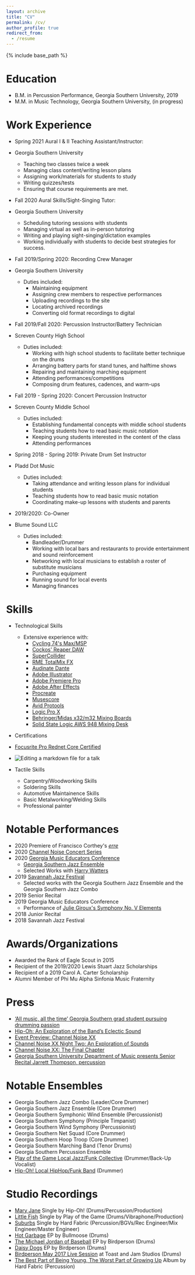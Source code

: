 ```yaml
---
layout: archive
title: "CV"
permalink: /cv/
author_profile: true
redirect_from:
  - /resume
---
```


{% include base_path %}

Education
======
* B.M. in Percussion Performance, Georgia Southern University, 2019
* M.M. in Music Technology, Georgia Southern University, (in progress)

Work Experience
======
 * Spring 2021 Aural I & II Teaching Assistant/Instructor: 
 * Georgia Southern University
    * Teaching two classes twice a week
    * Managing class content/writing lesson plans 
    * Assigning work/materials for students to study
    * Writing quizzes/tests
    * Ensuring that course requirements are met.

 * Fall 2020 Aural Skills/Sight-Singing Tutor: 
 * Georgia Southern University
    * Scheduling tutoring sessions with students 
    * Managing virtual as well as in-person tutoring 
    * Writing and playing sight-singing/dictation examples
    * Working individually with students to decide best 
    strategies for success. 

* Fall 2019/Spring 2020: Recording Crew Manager
* Georgia Southern University 
  * Duties included: 
     * Maintaining equipment   
     * Assigning crew members to respective performances
     * Uploading recordings to the site
     * Locating archived recordings
     * Converting old format recordings to digital
  
* Fall 2019/Fall 2020: Percussion Instructor/Battery Technician
* Screven County High School 
  * Duties included: 
     * Working with high school students to facilitate better 
     technique on the drums 
     * Arranging battery parts for stand tunes, and halftime shows
     * Repairing and maintaining marching equipment 
     * Attending performances/competitions
     * Composing drum features, cadences, and warm-ups

* Fall 2019 - Spring 2020: Concert Percussion Instructor
* Screven County Middle School
  * Duties included: 
     * Establishing fundamental concepts with middle school students
     * Teaching students how to read basic music notation
     * Keeping young students interested in the content of the class
     * Attending performances
     
* Spring 2018 - Spring 2019: Private Drum Set Instructor
* Pladd Dot Music 
  * Duties included: 
     * Taking attendance and writing lesson plans for individual 
     students
     * Teaching students how to read basic music notation
     * Coordinating make-up lessons with students and parents 
    
* 2019/2020: Co-Owner 
* Blume Sound LLC
  * Duties included: 
    * Bandleader/Drummer 
     * Working with local bars and restaurants to provide entertainment
     and sound reinforcement 
     * Networking with local musicians to establish a roster of 
     substitute musicians 
     * Purchasing equipment
     * Running sound for local events
    * Managing finances
  
Skills
======
* Technological Skills
  * Extensive experience with:
    * [Cycling 74's Max/MSP](https://cycling74.com/products/max)
    * [Cockos' Reaper DAW](https://www.reaper.fm/) 
    * [SuperCollider](https://supercollider.github.io/)
    * [RME TotalMix FX](https://www.rme-usa.com/totalmix-fx.html)
    * [Audinate Dante](https://www.audinate.com/)
    * [Adobe Illustrator](https://www.adobe.com/products/illustrator.html?sdid=KKQML&mv=search&ef_id=Cj0KCQiA2af-BRDzARIsAIVQUOdfm96CDZAez0isva0IU5TksyRl6hJWQJLr6fpYnU2Vvane5tKn2gMaAqnTEALw_wcB:G:s&s_kwcid=AL!3085!3!442365417815!e!!g!!adobe%20illustrator&gclid=Cj0KCQiA2af-BRDzARIsAIVQUOdfm96CDZAez0isva0IU5TksyRl6hJWQJLr6fpYnU2Vvane5tKn2gMaAqnTEALw_wcB)
    * [Adobe Premiere Pro](https://www.adobe.com/products/premiere.html?sdid=KKQOM&mv=search&kw=test&ef_id=Cj0KCQiA2af-BRDzARIsAIVQUOcgzlWSNKNqC26yav4rZP3RpDhfalCKOrmwt0Q0EvvI0IUkz9DQuQsaAv0-EALw_wcB:G:s&s_kwcid=AL!3085!3!469900475437!e!!g!!adobe%20premiere&gclid=Cj0KCQiA2af-BRDzARIsAIVQUOcgzlWSNKNqC26yav4rZP3RpDhfalCKOrmwt0Q0EvvI0IUkz9DQuQsaAv0-EALw_wcB)
    * [Adobe After Effects](https://www.adobe.com/products/aftereffects.html?sdid=KKQOW&mv=search&kw=test&ef_id=Cj0KCQiA2af-BRDzARIsAIVQUOeCudQ326-1ksNUeSddYX_4rJeQ0heZ5tdsVVSqdVWt6XhmegghgwIaAtwtEALw_wcB:G:s&s_kwcid=AL!3085!3!469900475185!e!!g!!adobe%20after%20effects&gclid=Cj0KCQiA2af-BRDzARIsAIVQUOeCudQ326-1ksNUeSddYX_4rJeQ0heZ5tdsVVSqdVWt6XhmegghgwIaAtwtEALw_wcB)
    * [Procreate](https://procreate.art/)
    * [Musescore](https://musescore.org/en)
    * [Avid Protools](https://www.avid.com)
    * [Logic Pro X](https://www.apple.com/logic-pro/)
    * [Behringer/Midas x32/m32 Mixing Boards](https://www.behringer.com/product.html?modelCode=P0ASF)
    * [Solid State Logic AWS 948 Mixing Desk](https://www.solid-state-logic.co.jp/docs/AWS_Owners_Manual.pdf)

* Certifications 
 * [Focusrite Pro Rednet Core Certified](https://pro.focusrite.com/)    
 * ![Editing a markdown file for a talk](/images/Core-Training-Rednet_Certification-Badge.png)

* Tactile Skills
  * Carpentry/Woodworking Skills
  * Soldering Skills
  * Automotive Maintainence Skills
  * Basic Metalworking/Welding Skills
  * Professional painter 

Notable Performances
======
* 2020 Premiere of Francisco Corthey's [*erre*](https://www.youtube.com/watch?v=MhOF9UN2f2A)
* 2020 [Channel Noise Concert Series](https://thegeorgeanne.com/1025/reflector/reflector-arts-entertainment/channel-noise-xx-the-final-chapter/)
* 2020 [Georgia Music Educators Conference](https://www.gmea.org/)
  * [Georgia Southern Jazz Ensemble](https://cah.georgiasouthern.edu/music/areas/jazz/) 
  * Selected Works with [Harry Watters](http://www.harrywatters.com/)
* 2019 [Savannah Jazz Festival](https://savannahjazz.org/)
  * Selected works with the Georgia Southern Jazz Ensemble and 
  the Georgia Southern Jazz Combo
* 2019 Senior Recital
* 2019 Georgia Music Educators Conference
  * Performance of [Julie Giroux's Symphony No. V Elements](https://www.juliegiroux.org/symphony-no-v-elements)
* 2018 Junior Recital
* 2018 Savannah Jazz Festival

Awards/Organizations
======
* Awarded the Rank of Eagle Scout in 2015
* Recipient of the 2019/2020 Lewis Stuart Jazz Scholarships
* Recipient of a 2019 Carol A. Carter Scholarship 
* Alumni Member of Phi Mu Alpha Sinfonia Music Fraternity 

Press
======
* [‘All music, all the time’ Georgia Southern grad student pursuing drumming passion](https://www.wsav.com/photog-showcase/all-music-all-the-time-georgia-southern-grad-student-pursuing-drumming-passion/)
* [Hip-Oh: An Exploration of the Band’s Eclectic Sound](https://thegeorgeanne.com/22645/reflector/hip-oh-an-exploration-of-the-bands-eclectic-sound/)
* [Event Preview: Channel Noise XX](https://thegeorgeanne.com/999/reflector/reflector-arts-entertainment/event-preview-channel-noise-xx/)
* [Channel Noise XX Night Two: An Exploration of Sounds](https://thegeorgeanne.com/961/reflector/reflector-arts-entertainment/channel-noise-xx-night-two-an-exploration-of-sounds/)
* [Channel Noise XX: The Final Chapter](https://thegeorgeanne.com/1025/reflector/reflector-arts-entertainment/channel-noise-xx-the-final-chapter/)
* [Georgia Southern University Department of Music presents Senior Recital Jarrett Thompson, percussion](https://calendar.georgiasouthern.edu/event/georgia_southern_university_department_of_music_presents_4253#.X8u7i2hKiUk)

Notable Ensembles
======
* Georgia Southern Jazz Combo (Leader/Core Drummer)
* Georgia Southern Jazz Ensemble (Core Drummer)
* Georgia Southern Symphonic Wind Ensemble (Percussionist)
* Georgia Southern Symphony (Principle Timpanist)
* Georgia Southern Wind Symphony (Percussionist)
* Georgia Southern Net Squad (Core Drummer) 
* Georgia Southern Hoop Troop (Core Drummer) 
* Georgia Southern Marching Band (Tenor Drums) 
* Georgia Southern Percussion Ensemble 
* [Play of the Game Local Jazz/Funk Collective](https://www.instagram.com/playofthegameband/) (Drummer/Back-Up Vocalist)
* [Hip-Oh! Local HipHop/Funk Band](https://www.instagram.com/hipohmusic/) (Drummer) 


Studio Recordings
======
* [Mary Jane](https://www.youtube.com/watch?v=_Gd8PbdFR-M) Single by Hip-Oh! (Drums/Percussion/Production)
* [Little Fish](https://www.youtube.com/watch?v=XBDf9AOVZJ8) Single by Play of the Game (Drums/Vibraphone/Production)
* [Suburbs](https://www.youtube.com/watch?v=a6RLQJnKSzI) Single by Hard Fabric (Percussion/BGVs/Rec Engineer/Mix Engineer/Master Engineer)
* [Hot Garbage](https://www.youtube.com/watch?v=p4XBxnRM4OQ&list=OLAK5uy_n7Jlm8UqLwUYgF0xKuY0Ol9KW8DJ36hG8) EP by Bullmoose (Drums)
* [The Michael Jordan of Baseball](https://www.youtube.com/watch?v=5aV4oRdfPtY&list=OLAK5uy_mmaak2pBDiKdBa7VTeMBpgSTdhlral-jQ) EP by Birdperson (Drums)
* [Daisy Dogs](https://www.youtube.com/watch?v=r6c_AnuHal0&list=OLAK5uy_kgt6_3gA-Dc-Xyb9bDBznUlpiLdG9s7fQ) EP by Birdperson (Drums)
* [Birdperson May 2017 Live Session](https://www.youtube.com/watch?v=XX3yCctF5Bs) at Toast and Jam Studios (Drums)
* [The Best Part of Being Young, The Worst Part of Growing Up](https://www.youtube.com/watch?v=s2a3QYtIG6w) Album by Hard Fabric (Percussion)
